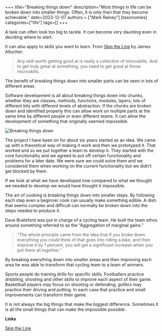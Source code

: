 +++
title="Breaking things down"
description="Most things in life can be broken down into smaller things. Often, it is only then that they become achievable."
date=2023-12-07
authors = ["Mark Rainey"]
[taxonomies]
categories=["life"]
tags=[]
+++

A task can often look too big to tackle. It can become very daunting even in deciding where to start.

<!-- more -->

It can also apply to skills you want to learn. From [Skip the Line](https://www.amazon.co.uk/dp/0753557967) by James Altucher:

> Any skill worth getting good at is really a collection of microskills. And to get truly great at something, you need to get good at those microskills.

The benefit of breaking things down into smaller parts can be seen in lots of different areas.

Software development is all about breaking things down into chunks, whether they are classes, methods, functions, modules, layers; lots of different bits with different levels of abstraction. If the chunks are broken down and identified properly this can allow work on multiple parts at the same time by different people or even different teams. It can allow the development of something that originally seemed impossible.

<img src="/posts/BreakDown.png" title="Breaking things down" class="mid-image"></img><p></p>

The project I have been on for about six years started as an idea. We came up with a theoretical way of making it work and then we prototyped it. That worked and so we put together a team to develop it. They started with the core functionality and we agreed to put off certain functionality and problems for a later date. We were sure we could solve them and we considered them when working on the current functionality but we didn't get blocked by them.

If we look at what we have developed now compared to what we thought we needed to develop we would have thought it impossible.

The art of cooking is breaking things down into smaller steps. By following each step even a beginner cook can usually make something edible. A dish that seems complex and difficult can normally be broken down into the steps needed to produce it.

Dave Brailsford was put in charge of a cycling team. He built the team ethos around something
referred to as the “Aggregation of marginal gains.” 

> “The whole principle came from the idea that if you broke down everything you could think of that goes into riding a bike, and then improve it by 1 percent, you will get a significant increase when you put them all together.”

By breaking everything down into smaller areas and then improving each area he was able to transform that cycling team to a team of winners.

Sports people do training drills for specific skills. Footballers practice dribbling, shooting and other skills to improve each aspect of their game. Basketball players may focus on shooting or defending; golfers may practice their driving and putting. In each case that practice and small improvements can transform their game.

It is not always the big things that make the biggest difference. Sometimes it is all the small things that can make the impossible possible.

__Links__

[Skip the Line](https://www.amazon.co.uk/dp/0753557967)
